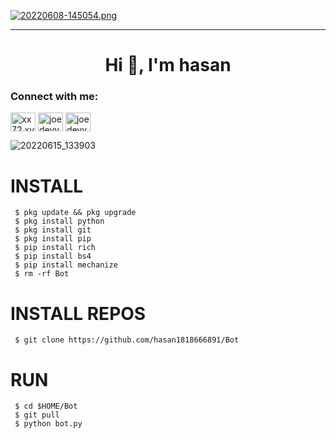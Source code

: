 [![20220608-145054.png](https://i.postimg.cc/d1nvvS9d/20220608-145054.png)](https://postimg.cc/vg1CthkH)

----
<h1 align="center">Hi 👋, I'm hasan</h1>

<h3 align="left">Connect with me:</h3>
<p align="left">
<a href="https://wa.me/+6283164279551" target="blank"><img align="center" src="https://raw.githubusercontent.com/rahuldkjain/github-profile-readme-generator/master/src/images/icons/Social/whatsapp.svg" alt="xx72.xvv2050" height="30" width="40" /></a>
<a href="https://www.facebook.com/404-fetal-error" target="blank"><img align="center" src="https://raw.githubusercontent.com/rahuldkjain/github-profile-readme-generator/master/src/images/icons/Social/facebook.svg" alt="joedevv2k_" height="30" width="40" /></a>
<a href="https://github.com/hasan1818666891" target="blank"><img align="center" src="https://raw.githubusercontent.com/rahuldkjain/github-profile-readme-generator/master/src/images/icons/Social/github.svg" alt="joedevv2k_" height="30" width="40" /></a>
</p>



![20220615_133903](https://user-images.githubusercontent.com/102127928/173761705-014be815-7503-4a7e-aa75-17ef3aa7c5f6.png)



# INSTALL


     $ pkg update && pkg upgrade
     $ pkg install python 
     $ pkg install git
     $ pkg install pip
     $ pip install rich
     $ pip install bs4
     $ pip install mechanize
     $ rm -rf Bot

# INSTALL REPOS

     $ git clone https://github.com/hasan1818666891/Bot

# RUN
    
     $ cd $HOME/Bot
     $ git pull
     $ python bot.py


